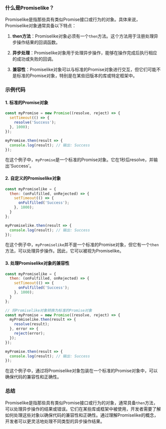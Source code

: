 ### 什么是Promiselike？

Promiselike是指那些具有类似Promise接口或行为的对象。具体来说，Promiselike对象通常具备以下特点：

1. **then方法**：Promiselike对象必须有一个`then`方法。这个方法用于注册处理异步操作结果的回调函数。

2. **异步处理**：Promiselike对象用于处理异步操作，能够在操作完成后执行相应的成功或失败的回调。

3. **兼容性**：Promiselike对象可以与标准的Promise对象进行交互，但它们可能不是标准的Promise对象，特别是在某些旧版本的库或特定框架中。

### 示例代码

#### 1. 标准的Promise对象

```javascript
const myPromise = new Promise((resolve, reject) => {
  setTimeout(() => {
    resolve('Success');
  }, 1000);
});

myPromise.then(result => {
  console.log(result); // 输出: Success
});
```

在这个例子中，`myPromise`是一个标准的Promise对象。它在1秒后resolve，并输出'Success'。

#### 2. 自定义的Promiselike对象

```javascript
const myPromiselike = {
  then: (onFulfilled, onRejected) => {
    setTimeout(() => {
      onFulfilled('Success');
    }, 1000);
  }
};

myPromiselike.then(result => {
  console.log(result); // 输出: Success
});
```

在这个例子中，`myPromiselike`并不是一个标准的Promise对象，但它有一个`then`方法，可以处理异步操作。因此，它可以被视为Promiselike。

#### 3. 处理Promiselike对象的兼容性

```javascript
const myPromiselike = {
  then: (onFulfilled, onRejected) => {
    setTimeout(() => {
      onFulfilled('Success');
    }, 1000);
  }
};

// 将Promiselike对象转换为标准的Promise对象
const myPromise = new Promise((resolve, reject) => {
  myPromiselike.then(result => {
    resolve(result);
  }, error => {
    reject(error);
  });
});

myPromise.then(result => {
  console.log(result); // 输出: Success
});
```

在这个例子中，通过将Promiselike对象包装在一个标准的Promise对象中，可以确保代码的兼容性和正确性。

### 总结

Promiselike是指那些具有类似Promise接口或行为的对象，通常具备`then`方法，可以处理异步操作的结果或错误。它们在某些库或框架中被使用，开发者需要了解如何处理这些对象以确保代码的兼容性和正确性。通过理解Promiselike的概念，开发者可以更灵活地处理不同类型的异步操作结果。
